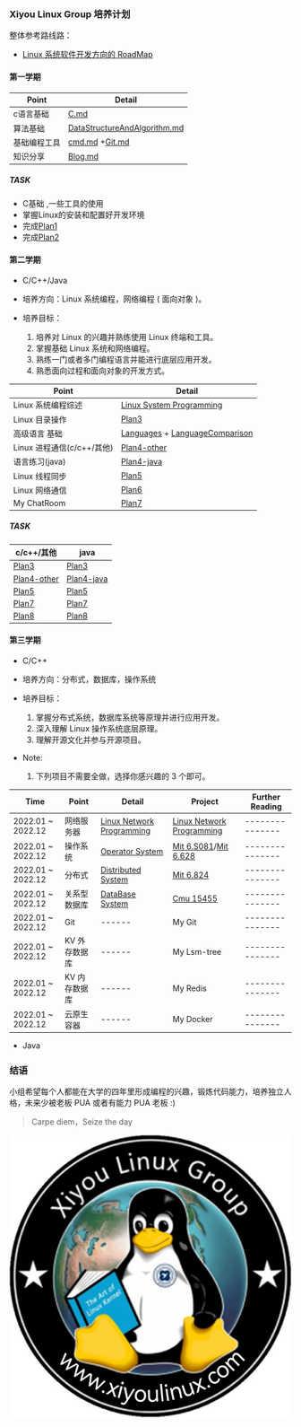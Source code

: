 ### Xiyou Linux Group 培养计划

整体参考路线路：
- [Linux 系统软件开发方向的 RoadMap](https://github.com/xiyou-linuxer/Plan/issues/1)

#### 第一学期
        
| Point              |Detail                                                            |  
| ------------------ | ----------------------------------------------------------------- |
| c语言基础|         [C.md](../preparation/C.md)                              | 
| 算法基础|         [DataStructureAndAlgorithm.md](../preparation/DataStructureAndAlgorithm.md)|
| 基础编程工具|     [cmd.md](../preparation/cmd.md) +[Git.md](../preparation/Git.md)                                 | 
| 知识分享    | [Blog.md](../preparation/Blog.md)                           | 
##### TASK
* C基础 ,一些工具的使用
* 掌握Linux的安装和配置好开发环境
* 完成[Plan1](./old-Plan/Plan1.md)
* 完成[Plan2](.old-Plan/Plan2.md)     

#### 第二学期

* C/C++/Java

* 培养方向：Linux 系统编程，网络编程 ( 面向对象 )。
* 培养目标：
  1. 培养对 Linux 的兴趣并熟练使用 Linux 终端和工具。
  2. 掌握基础 Linux 系统和网络编程。
  3. 熟练一门或者多门编程语言并能进行底层应用开发。
  4. 熟悉面向过程和面向对象的开发方式。

| Point              | Detail                                                            | 
| ------------------ | ----------------------------------------------------------------- | 
| Linux 系统编程综述 | [Linux System Programming](preparation/LinuxSystemProgramming.md) | 
| Linux    目录操作  | [Plan3](old-Plan/Plan3.md)                                        |  
| 高级语言 基础      | [Languages](preparation/Languages.md) + [LanguageComparison](preparation/LanguageComparison.md)                            |  
| Linux    进程通信(c/c++/其他)  | [Plan4-other](old-Plan/Plan4-other.md)                                  |  
| 语言练习(java)   | [Plan4-java](old-Plan/Plan4-java.md)                                  |  
| Linux    线程同步  | [Plan5](old-Plan/Plan5.md)                                                             | 
| Linux    网络通信  | [Plan6 ](old-Plan/plan6-Network.md)                                                             | 
|My ChatRoom | [Plan7](old-Plan/plan7-chatroom.md) |

##### TASK
| c/c++/其他              | java                                                            | 
| ------------------ | ----------------------------------------------------------------- | 
| [Plan3](old-Plan/Plan3.md)  |[Plan3](old-Plan/Plan3.md) |
| [Plan4-other](old-Plan/Plan4-other.md)| [Plan4-java](old-Plan/Plan4-java.md)                   |
| [Plan5](old-Plan/Plan5.md)    | [Plan5](old-Plan/Plan5.md)   |
| [Plan7](old-Plan/plan7-chatroom.md)| [Plan7](old-Plan/plan7-chatroom.md) |
| [Plan8](old-Plan/plan8-other.md) | [Plan8](old-Plan/plan8-java.md) |

#### 第三学期

* C/C++

* 培养方向：分布式，数据库，操作系统
* 培养目标：
  1. 掌握分布式系统，数据库系统等原理并进行应用开发。
  2. 深入理解 Linux 操作系统底层原理。
  3. 理解开源文化并参与开源项目。

* Note:
  1. 下列项目不需要全做，选择你感兴趣的 3 个即可。

| Time              | Point         | Detail                                                              | Project                                                                                               | Further Reading |
| ----------------- | ------------- | ------------------------------------------------------------------- | ----------------------------------------------------------------------------------------------------- | --------------- |
| 2022.01 ~ 2022.12 | 网络服务器    | [Linux Network Programming](preparation/LinuxNetworkProgramming.md) | [Linux Network Programming](preparation/LinuxNetworkProgramming.md#%E8%87%AA%E6%88%91%E6%A3%80%E9%AA%8C-homework) | --------------- |
| 2022.01 ~ 2022.12 | 操作系统      | [Operator System](preparation/OS.md)                                | [Mit 6.S081](https://pdos.csail.mit.edu/6.S081)/[Mit 6.628](https://pdos.csail.mit.edu/6.828/2018/schedule.html)                                                       | --------------- |
| 2022.01 ~ 2022.12 | 分布式        | [Distributed System](preparation/DistributedSystems.md)             | [Mit 6.824](https://pdos.csail.mit.edu/6.824/)                                                        | --------------- |
| 2022.01 ~ 2022.12 | 关系型数据库  | [DataBase System](preparation/DB.md)                                | [Cmu 15455](https://15445.courses.cs.cmu.edu)                                                                 | --------------- |
| 2022.01 ~ 2022.12 | Git           | ------                                                              | My Git                                                                                                | --------------- |
| 2022.01 ~ 2022.12 | KV 外存数据库 | ------                                                              | My Lsm-tree                                                                                           | --------------- |
| 2022.01 ~ 2022.12 | KV 内存数据库 | ------                                                              | My Redis                                                                                              | --------------- |
| 2022.01 ~ 2022.12 | 云原生 容器   | ------                                                              | My Docker                                                                                             | --------------- |

* Java

<!--  Then? What's next? -->

### 结语

小组希望每个人都能在大学的四年里形成编程的兴趣，锻炼代码能力，培养独立人格，未来少被老板 PUA 或者有能力 PUA 老板 :)

> Carpe diem，Seize the day

![一只来自西安邮电大学的小企鹅](resource/xiyoulinux.jpg)
